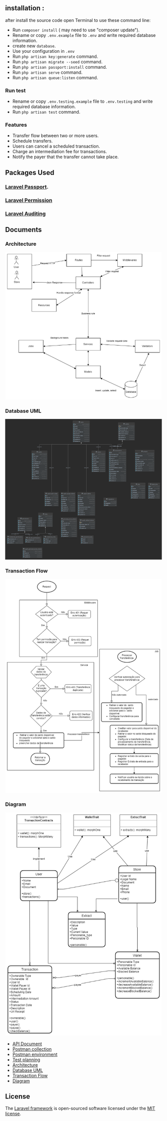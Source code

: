 ## installation :

after install the source code open Terminal to use these command line:

- Run `composer install` ( may need to use "composer update").
- Rename or copy `.env.example` file to `.env` and write required database information.
- create new `database`.
- Use your configuration in `.env`
- Run `php artisan key:generate` command.
- Run `php artisan migrate --seed` command.
- Run `php artisan passport:install` command.
- Run `php artisan serve` command.
- Run `php artisan queue:listen` command.

### Run test
- Rename or copy `.env.testing.example` file to `.env.testing` and write required database information.
- Run `php artisan test` command.


### Features
- Transfer flow between two or more users.
- Schedule transfers.
- Users can cancel a scheduled transaction.
- Charge an intermediation fee for transactions.
- Notify the payer that the transfer cannot take place.

## Packages Used
### [Laravel Passport](https://laravel.com/docs/8.x/passport).

### [Laravel Permission](https://spatie.be/docs/laravel-permission/v4/prerequisites)

### [Laravel Auditing](http://www.laravel-auditing.com/)


## Documents
### Architecture
![plot](./documents/architecture.drawio.png)

### Database UML
![plot](./documents/database.png)

### Transaction Flow
![plot](./documents/transaction_flow.drawio.png)

### Diagram
![plot](./documents/diagram.drawio.png)

- [API Document](https://documenter.getpostman.com/view/328294/UVkjwyDr)
- [Postman collection](https://github.com/RodrigoFraga/amount-transfers-api/blob/main/documents/AmountTransfers.postman_collection.json)
- [Postman environment](https://github.com/RodrigoFraga/amount-transfers-api/blob/main/documents/AmountTransfers.postman_environment.json)
- [Test planning](https://github.com/RodrigoFraga/amount-transfers-api/blob/main/documents/test_planning.pdf)
- [Architecture](https://github.com/RodrigoFraga/amount-transfers-api/blob/main/documents/architecture.drawio.xml)
- [Database UML](https://github.com/RodrigoFraga/amount-transfers-api/blob/main/documents/database.uml)
- [Transaction Flow](https://github.com/RodrigoFraga/amount-transfers-api/blob/main/documents/transaction_flow.drawio.xml)
- [Diagram](https://github.com/RodrigoFraga/amount-transfers-api/blob/main/documents/diagram.drawio.xml)

## License

The [Laravel framework](https://laravel.com) is open-sourced software licensed under the [MIT license](https://opensource.org/licenses/MIT).
